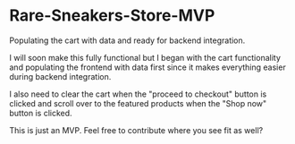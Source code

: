 # Rare-Sneakers-Store-MVP
Populating the cart with data and ready for backend integration.

I will soon make this fully functional but I began with the cart functionality and
populating the frontend with data first since it makes everything easier during backend integration.

I also need to clear the cart when the "proceed to checkout" button is clicked and scroll over to the 
featured products when the "Shop now" button is clicked.

This is just an MVP. Feel free to contribute where you see fit as well?
